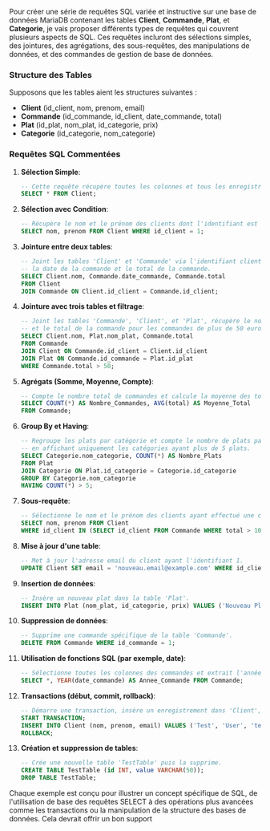 Pour créer une série de requêtes SQL variée et instructive sur une base de données MariaDB contenant les tables **Client**, **Commande**, **Plat**, et **Categorie**, je vais proposer différents types de requêtes qui couvrent plusieurs aspects de SQL. Ces requêtes incluront des sélections simples, des jointures, des agrégations, des sous-requêtes, des manipulations de données, et des commandes de gestion de base de données.

### Structure des Tables
Supposons que les tables aient les structures suivantes :
- **Client** (id_client, nom, prenom, email)
- **Commande** (id_commande, id_client, date_commande, total)
- **Plat** (id_plat, nom_plat, id_categorie, prix)
- **Categorie** (id_categorie, nom_categorie)


### Requêtes SQL Commentées

1. **Sélection Simple**:
   ```sql
   -- Cette requête récupère toutes les colonnes et tous les enregistrements de la table 'Client'.
   SELECT * FROM Client;
   ```

2. **Sélection avec Condition**:
   ```sql
   -- Récupère le nom et le prénom des clients dont l'identifiant est égal à 1.
   SELECT nom, prenom FROM Client WHERE id_client = 1;
   ```

3. **Jointure entre deux tables**:
   ```sql
   -- Joint les tables 'Client' et 'Commande' via l'identifiant client et récupère le nom du client,
   -- la date de la commande et le total de la commande.
   SELECT Client.nom, Commande.date_commande, Commande.total
   FROM Client
   JOIN Commande ON Client.id_client = Commande.id_client;
   ```

4. **Jointure avec trois tables et filtrage**:
   ```sql
   -- Joint les tables 'Commande', 'Client', et 'Plat', récupère le nom du client, le nom du plat,
   -- et le total de la commande pour les commandes de plus de 50 euros.
   SELECT Client.nom, Plat.nom_plat, Commande.total
   FROM Commande
   JOIN Client ON Commande.id_client = Client.id_client
   JOIN Plat ON Commande.id_commande = Plat.id_plat
   WHERE Commande.total > 50;
   ```

5. **Agrégats (Somme, Moyenne, Compte)**:
   ```sql
   -- Compte le nombre total de commandes et calcule la moyenne des totaux de toutes les commandes.
   SELECT COUNT(*) AS Nombre_Commandes, AVG(total) AS Moyenne_Total
   FROM Commande;
   ```

6. **Group By et Having**:
   ```sql
   -- Regroupe les plats par catégorie et compte le nombre de plats par catégorie,
   -- en affichant uniquement les catégories ayant plus de 5 plats.
   SELECT Categorie.nom_categorie, COUNT(*) AS Nombre_Plats
   FROM Plat
   JOIN Categorie ON Plat.id_categorie = Categorie.id_categorie
   GROUP BY Categorie.nom_categorie
   HAVING COUNT(*) > 5;
   ```

7. **Sous-requête**:
   ```sql
   -- Sélectionne le nom et le prénom des clients ayant effectué une commande de plus de 100 euros.
   SELECT nom, prenom FROM Client
   WHERE id_client IN (SELECT id_client FROM Commande WHERE total > 100);
   ```

8. **Mise à jour d'une table**:
   ```sql
   -- Met à jour l'adresse email du client ayant l'identifiant 1.
   UPDATE Client SET email = 'nouveau.email@example.com' WHERE id_client = 1;
   ```

9. **Insertion de données**:
   ```sql
   -- Insère un nouveau plat dans la table 'Plat'.
   INSERT INTO Plat (nom_plat, id_categorie, prix) VALUES ('Nouveau Plat', 1, 9.99);
   ```

10. **Suppression de données**:
    ```sql
    -- Supprime une commande spécifique de la table 'Commande'.
    DELETE FROM Commande WHERE id_commande = 1;
    ```

11. **Utilisation de fonctions SQL (par exemple, date)**:
    ```sql
    -- Sélectionne toutes les colonnes des commandes et extrait l'année de la date de commande.
    SELECT *, YEAR(date_commande) AS Annee_Commande FROM Commande;
    ```

12. **Transactions (début, commit, rollback)**:
    ```sql
    -- Démarre une transaction, insère un enregistrement dans 'Client', puis annule (rollback) cette transaction.
    START TRANSACTION;
    INSERT INTO Client (nom, prenom, email) VALUES ('Test', 'User', 'test@example.com');
    ROLLBACK;
    ```

13. **Création et suppression de tables**:
    ```sql
    -- Crée une nouvelle table 'TestTable' puis la supprime.
    CREATE TABLE TestTable (id INT, value VARCHAR(50));
    DROP TABLE TestTable;
    ```

Chaque exemple est conçu pour illustrer un concept spécifique de SQL, de l'utilisation de base des requêtes SELECT à des opérations plus avancées comme les transactions ou la manipulation de la structure des bases de données. Cela devrait offrir un bon support
